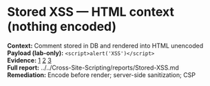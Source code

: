 # Stored XSS — HTML context (nothing encoded)

**Context:** Comment stored in DB and rendered into HTML unencoded  
**Payload (lab-only):** `<script>alert('XSS')</script>`  
**Evidence:** [1](../../Cross-Site-Scripting/screenshots/XSS-2.1.png) [2](../../Cross-Site-Scripting/screenshots/XSS-2.2.png) [3](../../Cross-Site-Scripting/screenshots/XSS-2.3.png)    
**Full report:** ../../Cross-Site-Scripting/reports/Stored-XSS.md  
**Remediation:** Encode before render; server-side sanitization; CSP
